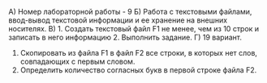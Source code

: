А) Номер лабораторной работы - 9
Б) Работа с текстовыми файлами, ввод-вывод текстовой
информации и ее хранение на внешних носителях.
В) 1. Создать текстовый файл F1 не менее, чем из 10 строк и
записать в него информацию
2. Выполнить задание.
Г) 19 вариант.
1) Скопировать из файла F1 в файл F2 все строки, в которых
нет слов, совпадающих с первым словом.
2) Определить количество согласных букв в первой строке
файла F2.
